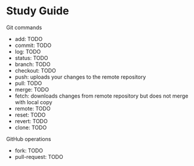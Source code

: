 # Study Guide

Git commands
- add: TODO
- commit: TODO
- log: TODO
- status: TODO
- branch: TODO
- checkout: TODO
- push: uploads your changes to the remote repository
- pull: TODO
- merge: TODO
- fetch: downloads changes from remote repository but does not merge with local copy
- remote: TODO
- reset: TODO
- revert: TODO
- clone: TODO

GitHub operations
- fork: TODO
- pull-request: TODO
